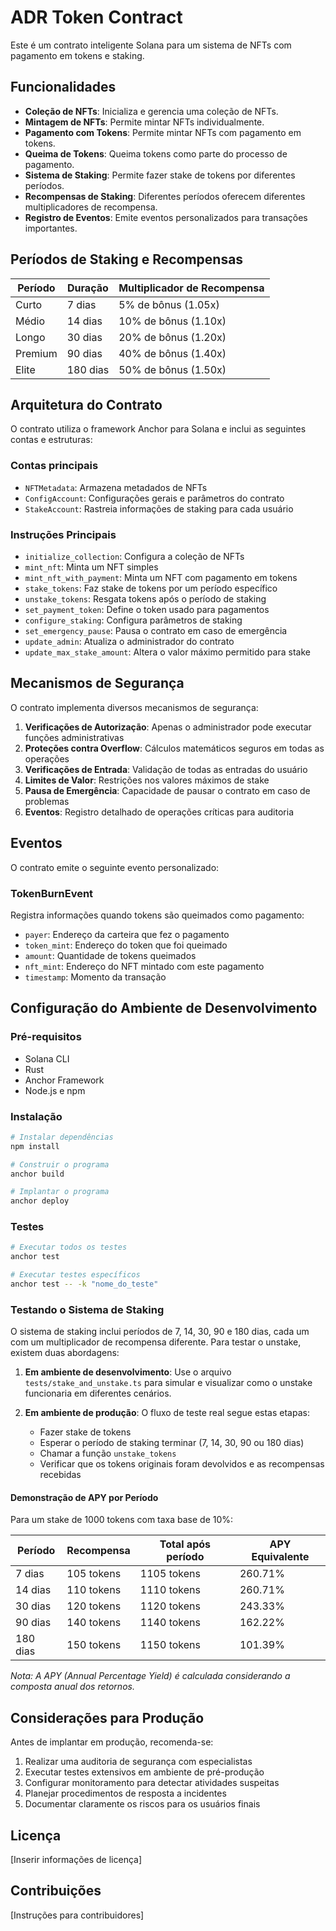 # ADR Token Contract

Este é um contrato inteligente Solana para um sistema de NFTs com pagamento em tokens e staking.

## Funcionalidades

- **Coleção de NFTs**: Inicializa e gerencia uma coleção de NFTs.
- **Mintagem de NFTs**: Permite mintar NFTs individualmente.
- **Pagamento com Tokens**: Permite mintar NFTs com pagamento em tokens.
- **Queima de Tokens**: Queima tokens como parte do processo de pagamento.
- **Sistema de Staking**: Permite fazer stake de tokens por diferentes períodos.
- **Recompensas de Staking**: Diferentes períodos oferecem diferentes multiplicadores de recompensa.
- **Registro de Eventos**: Emite eventos personalizados para transações importantes.

## Períodos de Staking e Recompensas

| Período | Duração | Multiplicador de Recompensa |
|---------|---------|------------------------------|
| Curto   | 7 dias  | 5% de bônus (1.05x)         |
| Médio   | 14 dias | 10% de bônus (1.10x)        |
| Longo   | 30 dias | 20% de bônus (1.20x)        |
| Premium | 90 dias | 40% de bônus (1.40x)        |
| Elite   | 180 dias| 50% de bônus (1.50x)        |

## Arquitetura do Contrato

O contrato utiliza o framework Anchor para Solana e inclui as seguintes contas e estruturas:

### Contas principais
- `NFTMetadata`: Armazena metadados de NFTs
- `ConfigAccount`: Configurações gerais e parâmetros do contrato
- `StakeAccount`: Rastreia informações de staking para cada usuário

### Instruções Principais
- `initialize_collection`: Configura a coleção de NFTs
- `mint_nft`: Minta um NFT simples
- `mint_nft_with_payment`: Minta um NFT com pagamento em tokens
- `stake_tokens`: Faz stake de tokens por um período específico
- `unstake_tokens`: Resgata tokens após o período de staking
- `set_payment_token`: Define o token usado para pagamentos
- `configure_staking`: Configura parâmetros de staking
- `set_emergency_pause`: Pausa o contrato em caso de emergência
- `update_admin`: Atualiza o administrador do contrato
- `update_max_stake_amount`: Altera o valor máximo permitido para stake

## Mecanismos de Segurança

O contrato implementa diversos mecanismos de segurança:

1. **Verificações de Autorização**: Apenas o administrador pode executar funções administrativas
2. **Proteções contra Overflow**: Cálculos matemáticos seguros em todas as operações
3. **Verificações de Entrada**: Validação de todas as entradas do usuário
4. **Limites de Valor**: Restrições nos valores máximos de stake
5. **Pausa de Emergência**: Capacidade de pausar o contrato em caso de problemas
6. **Eventos**: Registro detalhado de operações críticas para auditoria

## Eventos

O contrato emite o seguinte evento personalizado:

### TokenBurnEvent
Registra informações quando tokens são queimados como pagamento:
- `payer`: Endereço da carteira que fez o pagamento
- `token_mint`: Endereço do token que foi queimado
- `amount`: Quantidade de tokens queimados
- `nft_mint`: Endereço do NFT mintado com este pagamento
- `timestamp`: Momento da transação

## Configuração do Ambiente de Desenvolvimento

### Pré-requisitos
- Solana CLI
- Rust
- Anchor Framework
- Node.js e npm

### Instalação

```bash
# Instalar dependências
npm install

# Construir o programa
anchor build

# Implantar o programa
anchor deploy
```

### Testes

```bash
# Executar todos os testes
anchor test

# Executar testes específicos
anchor test -- -k "nome_do_teste"
```

### Testando o Sistema de Staking

O sistema de staking inclui períodos de 7, 14, 30, 90 e 180 dias, cada um com um multiplicador de recompensa diferente. Para testar o unstake, existem duas abordagens:

1. **Em ambiente de desenvolvimento**: Use o arquivo `tests/stake_and_unstake.ts` para simular e visualizar como o unstake funcionaria em diferentes cenários.

2. **Em ambiente de produção**: O fluxo de teste real segue estas etapas:
   - Fazer stake de tokens
   - Esperar o período de staking terminar (7, 14, 30, 90 ou 180 dias)
   - Chamar a função `unstake_tokens`
   - Verificar que os tokens originais foram devolvidos e as recompensas recebidas

#### Demonstração de APY por Período

Para um stake de 1000 tokens com taxa base de 10%:

| Período | Recompensa | Total após período | APY Equivalente |
|---------|------------|-------------------|-----------------|
| 7 dias  | 105 tokens | 1105 tokens        | 260.71%         |
| 14 dias | 110 tokens | 1110 tokens        | 260.71%         |
| 30 dias | 120 tokens | 1120 tokens        | 243.33%         |
| 90 dias | 140 tokens | 1140 tokens        | 162.22%         |
| 180 dias| 150 tokens | 1150 tokens        | 101.39%         |

*Nota: A APY (Annual Percentage Yield) é calculada considerando a composta anual dos retornos.*

## Considerações para Produção

Antes de implantar em produção, recomenda-se:

1. Realizar uma auditoria de segurança com especialistas
2. Executar testes extensivos em ambiente de pré-produção
3. Configurar monitoramento para detectar atividades suspeitas
4. Planejar procedimentos de resposta a incidentes
5. Documentar claramente os riscos para os usuários finais

## Licença

[Inserir informações de licença]

## Contribuições

[Instruções para contribuidores] 